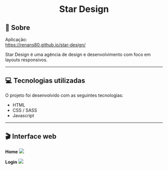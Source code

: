 <h1 align="center">Star Design</h1>

## 📃 Sobre
Aplicação: <br>
https://renans80.github.io/star-design/   <br>

Star Design é uma agência de design e desenvolvimento com foco em layouts responsivos.

---

## 💻 Tecnologias utilizadas
O projeto foi desenvolvido com as seguintes tecnologias: <br>
<ul>
    <li>HTML</li>
    <li>CSS / SASS</li>
    <li>Javascript</li>
</ul>

---

## 🎬 Interface web
<strong>Home</strong>
<img src="https://ik.imagekit.io/zqxyh6u3ylz/Star_Design/Home_dAr-DgZD9T.jpg?updatedAt=1638904389817">

<strong>Login</strong>
<img src="https://ik.imagekit.io/zqxyh6u3ylz/Star_Design/Login_v6lJO1kuu.jpg?updatedAt=1638905071089">






